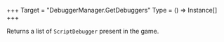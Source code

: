 +++
Target = "DebuggerManager.GetDebuggers"
Type = () => Instance[]
+++

Returns a list of `ScriptDebugger` present in the game.